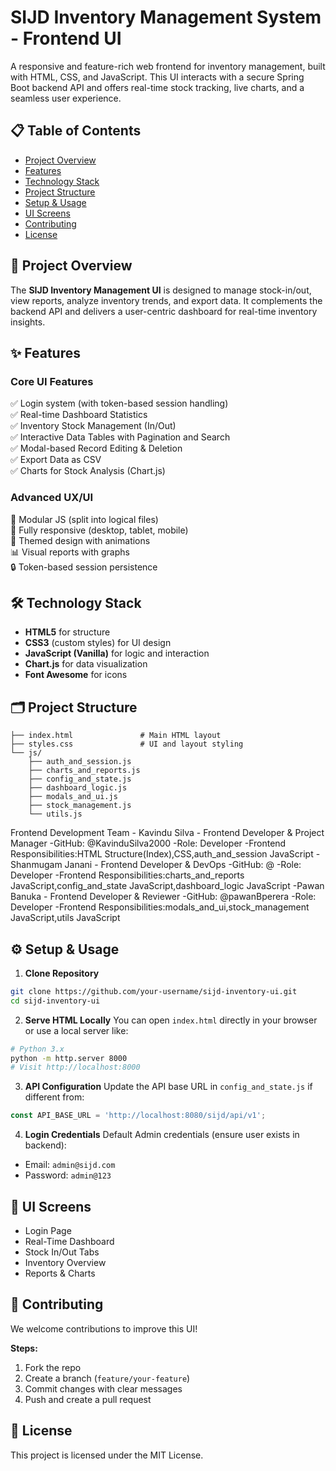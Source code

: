 
# SIJD Inventory Management System - Frontend UI

A responsive and feature-rich web frontend for inventory management, built with HTML, CSS, and JavaScript. This UI interacts with a secure Spring Boot backend API and offers real-time stock tracking, live charts, and a seamless user experience.

## 📋 Table of Contents
- [Project Overview](#project-overview)
- [Features](#features)
- [Technology Stack](#technology-stack)
- [Project Structure](#project-structure)
- [Setup & Usage](#setup--usage)
- [UI Screens](#ui-screens)
- [Contributing](#contributing)
- [License](#license)

## 🚀 Project Overview
The **SIJD Inventory Management UI** is designed to manage stock-in/out, view reports, analyze inventory trends, and export data. It complements the backend API and delivers a user-centric dashboard for real-time inventory insights.

## ✨ Features

### Core UI Features
✅ Login system (with token-based session handling)  
✅ Real-time Dashboard Statistics  
✅ Inventory Stock Management (In/Out)  
✅ Interactive Data Tables with Pagination and Search  
✅ Modal-based Record Editing & Deletion  
✅ Export Data as CSV  
✅ Charts for Stock Analysis (Chart.js)

### Advanced UX/UI
🧩 Modular JS (split into logical files)  
📱 Fully responsive (desktop, tablet, mobile)  
🎨 Themed design with animations  
📊 Visual reports with graphs  
🔒 Token-based session persistence

## 🛠️ Technology Stack
- **HTML5** for structure
- **CSS3** (custom styles) for UI design
- **JavaScript (Vanilla)** for logic and interaction
- **Chart.js** for data visualization
- **Font Awesome** for icons

## 🗂 Project Structure

```
├── index.html               # Main HTML layout
├── styles.css               # UI and layout styling
└── js/
    ├── auth_and_session.js
    ├── charts_and_reports.js
    ├── config_and_state.js
    ├── dashboard_logic.js
    ├── modals_and_ui.js
    ├── stock_management.js
    └── utils.js
```
Frontend Development Team
     - Kavindu Silva - Frontend Developer & Project Manager 
          -GitHub: @KavinduSilva2000
          -Role: Developer 
          -Frontend Responsibilities:HTML Structure(Index),CSS,auth_and_session JavaScript
      -Shanmugam Janani - Frontend Developer & DevOps 
          -GitHub: @
          -Role: Developer
          -Frontend Responsibilities:charts_and_reports JavaScript,config_and_state JavaScript,dashboard_logic JavaScript
      -Pawan Banuka - Frontend Developer & Reviewer 
          -GitHub: @pawanBperera
          -Role: Developer 
          -Frontend Responsibilities:modals_and_ui,stock_management JavaScript,utils JavaScript


## ⚙️ Setup & Usage

1. **Clone Repository**
```bash
git clone https://github.com/your-username/sijd-inventory-ui.git
cd sijd-inventory-ui
```

2. **Serve HTML Locally**
You can open `index.html` directly in your browser or use a local server like:

```bash
# Python 3.x
python -m http.server 8000
# Visit http://localhost:8000
```

3. **API Configuration**
Update the API base URL in `config_and_state.js` if different from:
```js
const API_BASE_URL = 'http://localhost:8080/sijd/api/v1';
```

4. **Login Credentials**
Default Admin credentials (ensure user exists in backend):
- Email: `admin@sijd.com`
- Password: `admin@123`

## 📸 UI Screens
- Login Page
- Real-Time Dashboard
- Stock In/Out Tabs
- Inventory Overview
- Reports & Charts

## 🤝 Contributing

We welcome contributions to improve this UI!

**Steps:**
1. Fork the repo
2. Create a branch (`feature/your-feature`)
3. Commit changes with clear messages
4. Push and create a pull request

## 📝 License
This project is licensed under the MIT License.
